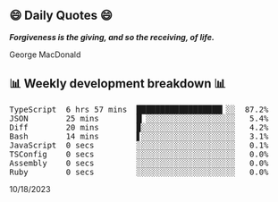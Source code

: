 ## 😄 Daily Quotes 😄

_**Forgiveness is the giving, and so the receiving, of life.**_

George MacDonald



## 📊 Weekly development breakdown 📊

<pre>TypeScript  6 hrs 57 mins  ██████████████████▎░░  87.2%
JSON        25 mins        █▏░░░░░░░░░░░░░░░░░░░   5.4%
Diff        20 mins        ▉░░░░░░░░░░░░░░░░░░░░   4.2%
Bash        14 mins        ▋░░░░░░░░░░░░░░░░░░░░   3.1%
JavaScript  0 secs         ░░░░░░░░░░░░░░░░░░░░░   0.1%
TSConfig    0 secs         ░░░░░░░░░░░░░░░░░░░░░   0.0%
Assembly    0 secs         ░░░░░░░░░░░░░░░░░░░░░   0.0%
Ruby        0 secs         ░░░░░░░░░░░░░░░░░░░░░   0.0%</pre>

10/18/2023